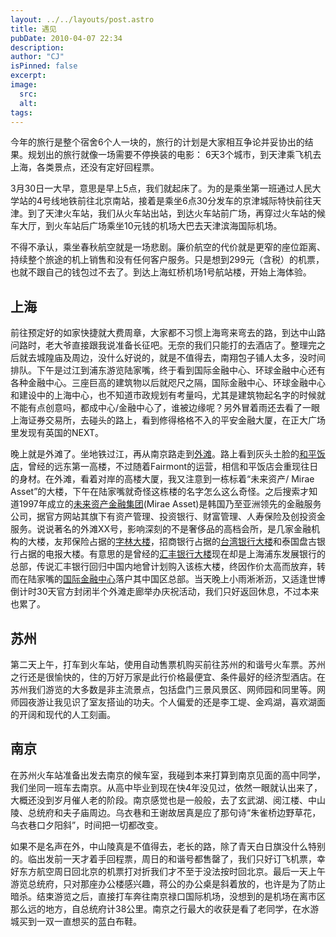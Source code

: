 ```yaml
---
layout: ../../layouts/post.astro
title: 遇见
pubDate: 2010-04-07 22:34
description: 
author: "CJ"
isPinned: false
excerpt: 
image:
  src:
  alt:
tags: 
---
```

今年的旅行是整个宿舍6个人一块的，旅行的计划是大家相互争论并妥协出的结果。规划出的旅行就像一场需要不停换装的电影： 6天3个城市，到天津乘飞机去上海，各类景点，还没有定好回程票。

3月30日一大早，意思是早上5点，我们就起床了。为的是乘坐第一班通过人民大学站的4号线地铁前往北京南站，接着是乘坐6点30分发车的京津城际特快前往天津。到了天津火车站，我们从火车站出站，到达火车站前广场，再穿过火车站的候车大厅，到火车站后广场乘坐10元钱的机场大巴去天津滨海国际机场。

不得不承认，乘坐春秋航空就是一场悲剧。廉价航空的代价就是更窄的座位距离、持续整个旅途的机上销售和没有任何客户服务。只是想到299元（含税）的机票，也就不跟自己的钱包过不去了。到达上海虹桥机场1号航站楼，开始上海体验。

<h2>上海</h2>

前往预定好的如家快捷就大费周章，大家都不习惯上海弯来弯去的路，到达中山路问路时，老大爷直接跟我说准备长征吧。无奈的我们只能打的去酒店了。整理完之后就去城隍庙及周边，没什么好说的，就是不值得去，南翔包子铺人太多，没时间排队。下午是过江到浦东游览陆家嘴，终于看到国际金融中心、环球金融中心还有各种金融中心。三座巨高的建筑物以后就咫尺之隔，国际金融中心、环球金融中心和建设中的上海中心，也不知道市政规划有考量吗，尤其是建筑物起名字的时候就不能有点创意吗，都成中心/金融中心了，谁被边缘呢？另外冒着雨还去看了一眼上海证券交易所，去碰头的路上，看到修得格格不入的平安金融大厦，在正大广场里发现有英国的NEXT。

晚上就是外滩了。坐地铁过江，再从南京路走到<a href="http://zh.wikipedia.org/zh-cn/外滩">外滩</a>。路上看到灰头土脸的<a href="http://www.fairmont.com/peacehotel">和平饭店</a>，曾经的远东第一高楼，不过随着Fairmont的运营，相信和平饭店会重现往日的身材。在外滩，看着对岸的高楼大厦，我又注意到一栋标着“未来资产/ Mirae Asset”的大楼，下午在陆家嘴就奇怪这栋楼的名字怎么这么奇怪。之后搜索才知道1997年成立的<a href="http://www.miraeasset.com/">未来资产金融集团</a>(Mirae Asset)是韩国乃至亚洲领先的金融服务公司，据官方网站其旗下有资产管理、投资银行、财富管理、人寿保险及创投资金服务。说说著名的外滩XX号，影响深刻的不是奢侈品的高档会所，是几家金融机构的大楼，友邦保险占据的<a href="http://zh.wikipedia.org/zh-cn/%E5%AD%97%E6%9E%97%E5%A4%A7%E6%A5%BC">字林大楼</a>，招商银行占据的<a href="http://zh.wikipedia.org/zh-cn/%E5%8F%B0%E6%B9%BE%E9%93%B6%E8%A1%8C%E5%A4%A7%E6%A5%BC_%28%E5%A4%96%E6%BB%A9%29">台湾银行大楼</a>和泰国盘古银行占据的电报大楼。有意思的是曾经的<a href="http://zh.wikipedia.org/zh-cn/%E6%B1%87%E4%B8%B0%E9%93%B6%E8%A1%8C%E5%A4%A7%E6%A5%BC_%28%E5%A4%96%E6%BB%A9%29">汇丰银行大楼</a>现在却是上海浦东发展银行的总部，传说汇丰银行回归中国内地曾计划购入该栋大楼，终因作价太高而放弃，转而在陆家嘴的<a href="http://www.shanghaiifc.com.cn/">国际金融中心</a>落户其中国区总部。当天晚上小雨淅淅沥，又适逢世博倒计时30天官方封闭半个外滩走廊举办庆祝活动，我们只好返回休息，不过本来也累了。

<h2>苏州</h2>

第二天上午，打车到火车站，使用自动售票机购买前往苏州的和谐号火车票。苏州之行还是很愉快的，住的万好万家是此行价格最便宜、条件最好的经济型酒店。在苏州我们游览的大多数是非主流景点，包括盘门三景风景区、网师园和同里等。网师园夜游让我见识了室友搭讪的功夫。个人偏爱的还是李工堤、金鸡湖，喜欢湖面的开阔和现代的人工刻画。

<h2>南京</h2>

在苏州火车站准备出发去南京的候车室，我碰到本来打算到南京见面的高中同学，我们坐同一班车去南京。从高中毕业到现在快4年没见过，依然一眼就认出来了，大概还没到岁月催人老的阶段。南京感觉也是一般般，去了玄武湖、阅江楼、中山陵、总统府和夫子庙周边。乌衣巷和王谢故居真是应了那句诗“朱雀桥边野草花，乌衣巷口夕阳斜”，时间把一切都改变。

如果不是名声在外，中山陵真是不值得去，老长的路，除了青天白日旗没什么特别的。临出发前一天才着手回程票，周日的和谐号都售罄了，我们只好订飞机票，幸好东方航空周日回北京的机票打对折我们才不至于没法按时回北京。最后一天上午游览总统府，只对那座办公楼感兴趣，蒋公的办公桌是斜着放的，也许是为了防止暗杀。结束游览之后，直接打车奔往南京禄口国际机场，没想到的是机场在离市区那么远的地方，自总统府计38公里。南京之行最大的收获是看了老同学，在水游城买到一双一直想买的蓝白布鞋。
